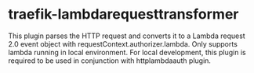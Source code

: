 # traefik-lambdarequesttransformer
This plugin parses the HTTP request and converts it to a Lambda request 2.0 event object with requestContext.authorizer.lambda.    Only supports lambda running in local environment. For local development, this plugin is required to be used in conjunction with httplambdaauth plugin.
